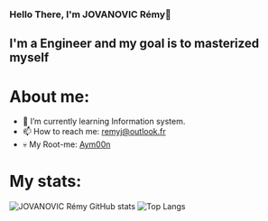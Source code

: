### Hello There, I'm JOVANOVIC Rémy👋

## I'm a Engineer and my goal is to masterized myself

# About me:

- 🚀 I’m currently learning Information system.
- 📫 How to reach me: remyj@outlook.fr
- 💀 My Root-me: [Aym00n](https://www.root-me.org/Aym00n?lang=fr)

# My stats:

![JOVANOVIC Rémy GitHub stats](https://github-readme-stats.vercel.app/api?username=aym00n-djrak&show_icons=true&theme=tokyonight)
![Top Langs](https://github-readme-stats.vercel.app/api/top-langs/?username=aym00n-djrak&layout=compact&show_icons=true&theme=tokyonight)

